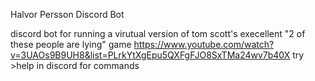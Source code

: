 Halvor Persson Discord Bot

discord bot for running a virutual version of tom scott's execellent "2 of these people are lying" game
https://www.youtube.com/watch?v=3UAOs9B9UH8&list=PLrkYtXgEpu5QXFgFJO8SxTMa24wv7b40X
try >help in discord for commands